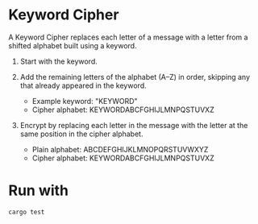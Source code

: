 # Keyword Cipher

A Keyword Cipher replaces each letter of a message with a letter from a shifted alphabet built using a keyword.

1. Start with the keyword.
2. Add the remaining letters of the alphabet (A–Z) in order, skipping any that already appeared in the keyword.
    - Example keyword: "KEYWORD"
    - Cipher alphabet: KEYWORDABCFGHIJLMNPQSTUVXZ

3. Encrypt by replacing each letter in the message with the letter at the same position in the cipher alphabet.
    - Plain alphabet: ABCDEFGHIJKLMNOPQRSTUVWXYZ
    - Cipher alphabet: KEYWORDABCFGHIJLMNPQSTUVXZ

# Run with
`cargo test`
